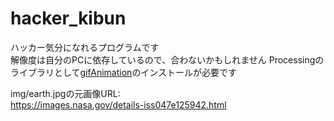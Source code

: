 # hacker_kibun
ハッカー気分になれるプログラムです  
解像度は自分のPCに依存しているので、合わないかもしれません
Processingのライブラリとして[gifAnimation](https://github.com/extrapixel/gif-animation/tree/3.0)のインストールが必要です

img/earth.jpgの元画像URL:  
https://images.nasa.gov/details-iss047e125942.html
